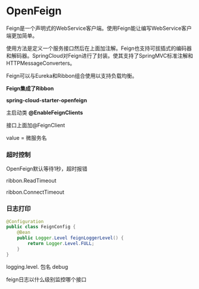 # OpenFeign

Feign是一个声明式的WebService客户端。使用Feign能让编写WebService客户端更加简单。

使用方法是定义一个服务接口然后在上面加注解。Feign也支持可拔插式的编码器和解码器。SpringCloud对Feign进行了封装。使其支持了SpringMVC标准注解和HTTPMessageConverters。

Feign可以与Eureka和Ribbon组合使用以支持负载均衡。

**Feign集成了Ribbon**

**spring-cloud-starter-openfeign**

主启动类 **@EnableFeignClients**

接口上面加@FeignClient

value = 微服务名

### 超时控制

OpenFeign默认等待1秒，超时报错

ribbon.ReadTimeout 

ribbon.ConnectTimeout

### 日志打印

```java
@Configuration
public class FeignConfig {
    @Bean
    public Logger.Level feignLoggerLevel() {
        return Logger.Level.FULL;
    }
}
```

logging.level.  包名 debug

feign日志以什么级别监控哪个接口